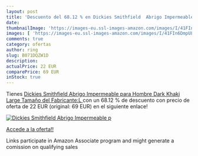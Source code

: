 ```yaml
---
layout: post
title: 'Descuento del 68.12 % en Dickies Smithfield  Abrigo Impermeable p'
date: 
thumbnailImage: 'https://images-eu.ssl-images-amazon.com/images/I/41FIn6DmpUL._SL200_.jpg'
images: [ 'https://images-eu.ssl-images-amazon.com/images/I/41FIn6DmpUL._SL200_.jpg' ]
comments: true
category: ofertas
author: ring
slug: B071DQZW1D
description:
actualPrice: 22 EUR
comparePrice: 69 EUR
inStock: true
---
```


Tienes [Dickies Smithfield  Abrigo Impermeable para Hombre   Dark Khaki   Large  Tamaño del Fabricante:L ](https://www.amazon.es/dp/B071DQZW1D/?tag=tolees-21) con un 68.12 % de descuento con precio de oferta de 22 EUR (original: 69 EUR) en el siguiente enlace!

[![Dickies Smithfield  Abrigo Impermeable p](https://images-eu.ssl-images-amazon.com/images/I/41FIn6DmpUL._SL200_.jpg)](https://www.amazon.es/dp/B071DQZW1D/?tag=tolees-21)

[Accede a la oferta!!](https://www.amazon.es/dp/B071DQZW1D/?tag=tolees-21)

Links participate in Amazon Associate program and might generate a comission on qualifying sales


